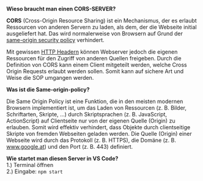 
**Wieso braucht man einen CORS-SERVER?**

  

**CORS** (Cross-Origin Resource Sharing) ist ein Mechanismus, der es erlaubt Ressourcen von anderen Servern zu laden, als dem, der die Webseite initial ausgeliefert hat. Das wird normalerweise von Browsern auf Grund der [same-origin security policy](https://developer.mozilla.org/en-US/docs/Web/Security/Same-origin_policy) verhindert.

  

Mit gewissen [HTTP Headern](https://developer.mozilla.org/de/docs/Glossary/Header  "Die Definition dieses Ausdrucks (HTTP Headern) wurde noch nicht geschrieben; bitte hilf mit und trage sie bei!") können Webserver jedoch die eigenen Ressourcen für den Zugriff von anderen Quellen freigeben. Durch die Definition von CORS kann einem Client mitgeteilt werden, welche Cross Origin Requests erlaubt werden sollen. Somit kann auf sichere Art und Weise die SOP umgangen werden.

  

**Was ist die Same-origin-policy?**

Die Same Origin Policy ist eine Funktion, die in den meisten modernen Browsern implementiert ist, um das Laden von Ressourcen (z. B. Bilder, Schriftarten, Skripte, …) durch Skriptsprachen (z. B. JavaScript, ActionScript) auf Clientseite nur von der eigenen Quelle (Origin) zu erlauben. Somit wird effektiv verhindert, dass Objekte durch clientseitige Skripte von fremden Webseiten geladen werden. Die Quelle (Origin) einer Webseite wird durch das Protokoll (z. B. HTTPS), die Domäne (z. B. www.google.at) und den Port (z. B. 443) definiert.


**Wie startet man diesen Server in VS Code?**   
1.) Terminal öffnen   
2.) Eingabe: `npm start` 

